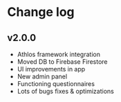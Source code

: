 # Change log

## v2.0.0
* Athlos framework integration
* Moved DB to Firebase Firestore
* UI improvements in app
* New admin panel
* Functioning questionnaires
* Lots of bugs fixes & optimizations
